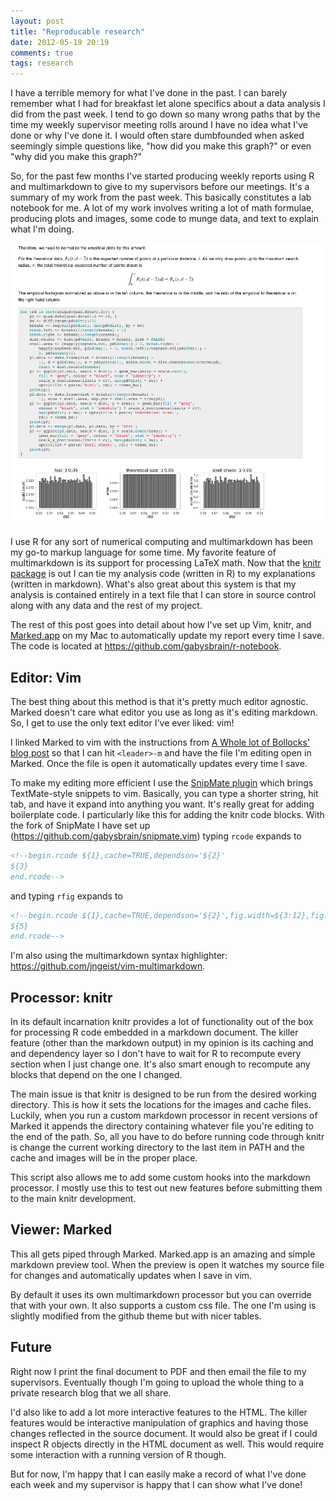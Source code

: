 ```yaml
---
layout: post
title: "Reproducable research"
date: 2012-05-19 20:19
comments: true
tags: research
---
```


I have a terrible memory for what I've done in the past.  I can barely
remember what I had for breakfast let alone specifics about a data analysis I
did from the past week.  I tend to go down so many wrong paths that by the
time my weekly supervisor meeting rolls around I have no idea what I've done
or why I've done it.  I would often stare dumbfounded when asked seemingly
simple questions like, "how did you make this graph?" or even
"why did you make this graph?"

So, for the past few months I've started producing weekly reports using R and
multimarkdown to give to my supervisors before our meetings.  It's a summary
of my work from the past week.  This basically constitutes a lab notebook for
me.  A lot of my work involves writing a lot of math formulae, producing plots
and images, some code to munge data, and text to explain what I'm doing.

<!--more-->

![preview image](/images/notebook-preview.png)

I use R for any sort of numerical computing and multimarkdown has been my
go-to markup language for some time.  My favorite feature of multimarkdown is
its support for processing LaTeX math.  Now that the
[knitr package](http://yihui.name/knitr/) is out I
can tie my analysis code (written in R) to my explanations (written in
markdown).  What's also great about this system is that my analysis is
contained entirely in a text file that I can store in source control along
with any data and the rest of my project.  

The rest of this post goes into detail about how I've set up Vim, knitr, and
[Marked.app](http://markedapp.com/) on my Mac to automatically update my
report every time I save.  The code is located at
<https://github.com/gabysbrain/r-notebook>.

## Editor: Vim

The best thing about this method is that it's pretty much editor agnostic.
Marked doesn't care what editor you use as long as it's editing markdown.
So, I get to use the only text editor I've ever liked: vim!

I linked Marked to vim with the instructions from
[A Whole lot of Bollocks' blog post](http://captainbollocks.tumblr.com/post/9858989188/linking-macvim-and-marked-app)
so that I can hit `<leader>-m` and have the file I'm editing open in Marked.
Once the file is open it automatically updates every time I save.

To make my editing more efficient I use the
[SnipMate plugin](http://www.vim.org/scripts/script.php?script_id=2540)
which brings TextMate-style snippets to vim.  Basically, you can type a shorter
string, hit tab, and have it expand into anything you want.  It's really great
for adding boilerplate code.  I particularly like this for adding the knitr
code blocks.  With the fork of SnipMate I have set up
(<https://github.com/gabysbrain/snipmate.vim>) typing `rcode` expands to

``` markdown
<!--begin.rcode ${1},cache=TRUE,dependson='${2}'
${3}
end.rcode-->
```

and typing `rfig` expands to

``` markdown
<!--begin.rcode ${1},cache=TRUE,dependson='${2}',fig.width=${3:12},fig.height=${4:12},dev='png'
${5}
end.rcode-->
```

I'm also using the multimarkdown syntax highlighter:
<https://github.com/jngeist/vim-multimarkdown>.

## Processor: knitr

In its default incarnation knitr provides a lot of functionality out of the
box for processing R code embedded in a markdown document.  The killer feature
(other than the markdown output) in my opinion is its caching and and
dependency layer so I don't have to wait for R to recompute every section when
I just change one. It's also smart enough to recompute any blocks that depend
on the one I changed.

The main issue is that knitr is designed to be run from the desired working
directory. This is how it sets the locations for the images and cache files.
Luckily, when you run a custom markdown processor in recent versions of Marked
it appends the directory containing whatever file you're editing to the end of
the path. So, all you have to do before running code through knitr is change
the current working directory to the last item in PATH and the cache and
images will be in the proper place.  

This script also allows me to add some custom hooks into the markdown
processor. I mostly use this to test out new features before submitting them
to the main knitr development.

## Viewer: Marked

This all gets piped through Marked.  Marked.app is an amazing and simple
markdown preview tool. When the preview is open it watches my source file for
changes and automatically updates when I save in vim.

By default it uses its own multimarkdown processor but you can override that
with your own.  It also supports a custom css file. The one I'm using is
slightly modified from the github theme but with nicer tables.

## Future

Right now I print the final document to PDF and then email the file to my
supervisors.  Eventually though I'm going to upload the whole thing to a
private research blog that we all share.

I'd also like to add a lot more interactive features to the HTML. The killer
features would be interactive manipulation of graphics and having those
changes reflected in the source document.  It would also be great if I could
inspect R objects directly in the HTML document as well.  This would
require some interaction with a running version of R though.

But for now, I'm happy that I can easily make a record of what I've done
each week and my supervisor is happy that I can show what I've done!
